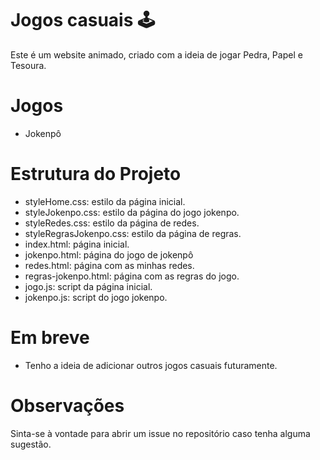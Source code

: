# Jogos casuais 🕹️
Este é um website animado, criado com a ideia de jogar Pedra, Papel e Tesoura.

# Jogos
* Jokenpô

# Estrutura do Projeto
* styleHome.css: estilo da página inicial.
* styleJokenpo.css: estilo da página do jogo jokenpo.
* styleRedes.css: estilo da página de redes.
* styleRegrasJokenpo.css: estilo da página de regras.
* index.html: página inicial.
* jokenpo.html: página do jogo de jokenpô
* redes.html: página com as minhas redes.
* regras-jokenpo.html: página com as regras do jogo.
* jogo.js: script da página inicial.
* jokenpo.js: script do jogo jokenpo.

# Em breve
- Tenho a ideia de adicionar outros jogos casuais futuramente.



# Observações
Sinta-se à vontade para abrir um issue no repositório caso tenha alguma sugestão.




